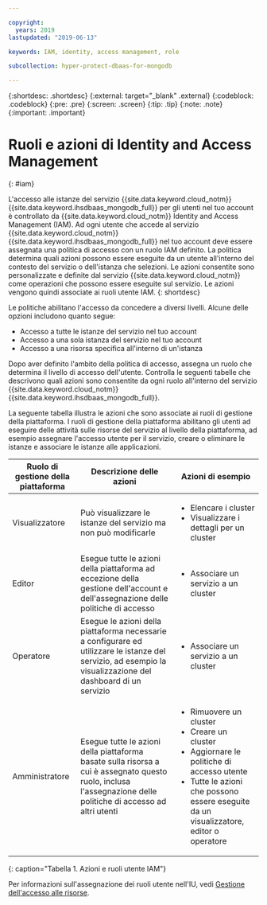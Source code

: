 ```yaml
---

copyright:
  years: 2019
lastupdated: "2019-06-13"

keywords: IAM, identity, access management, role

subcollection: hyper-protect-dbaas-for-mongodb

---
```


{:shortdesc: .shortdesc}
{:external: target="_blank" .external}
{:codeblock: .codeblock}
{:pre: .pre}
{:screen: .screen}
{:tip: .tip}
{:note: .note}
{:important: .important}

# Ruoli e azioni di Identity and Access Management
{: #iam}

L'accesso alle istanze del servizio {{site.data.keyword.cloud_notm}} {{site.data.keyword.ihsdbaas_mongodb_full}} per gli utenti nel tuo account è controllato da {{site.data.keyword.cloud_notm}} Identity and Access Management (IAM). Ad ogni utente che accede al servizio {{site.data.keyword.cloud_notm}} {{site.data.keyword.ihsdbaas_mongodb_full}} nel tuo account deve essere assegnata una politica di accesso con un ruolo IAM definito. La politica determina quali azioni possono essere eseguite da un utente all'interno del contesto del servizio o dell'istanza che selezioni. Le azioni consentite sono personalizzate e definite dal servizio {{site.data.keyword.cloud_notm}} come operazioni che possono essere eseguite sul servizio. Le azioni vengono quindi associate ai ruoli utente IAM.
{: shortdesc}

Le politiche abilitano l'accesso da concedere a diversi livelli. Alcune delle opzioni includono quanto segue:

* Accesso a tutte le istanze del servizio nel tuo account
* Accesso a una sola istanza del servizio nel tuo account
* Accesso a una risorsa specifica all'interno di un'istanza

Dopo aver definito l'ambito della politica di accesso, assegna un ruolo che determina il livello di accesso dell'utente. Controlla le seguenti tabelle che descrivono quali azioni sono consentite da ogni ruolo all'interno del servizio {{site.data.keyword.cloud_notm}} {{site.data.keyword.ihsdbaas_mongodb_full}}.

La seguente tabella illustra le azioni che sono associate ai ruoli di gestione della piattaforma. I ruoli di gestione della piattaforma abilitano gli utenti ad eseguire delle attività sulle risorse del servizio al livello della piattaforma, ad esempio assegnare l'accesso utente per il servizio, creare o eliminare le istanze e associare le istanze alle applicazioni.

|Ruolo di gestione della piattaforma|Descrizione delle azioni|Azioni di esempio                                                 |
|------------------------|----------------------|----------------------------------------------------------------|
|Visualizzatore                  |Può visualizzare le istanze del servizio ma non può modificarle|<ul><li>Elencare i cluster</li><li>Visualizzare i dettagli per un cluster</li></ul>|
|Editor                  |Esegue tutte le azioni della piattaforma ad eccezione della gestione dell'account e dell'assegnazione delle politiche di accesso|<ul><li>Associare un servizio a un cluster</li></ul>|
|Operatore                |Esegue le azioni della piattaforma necessarie a configurare ed utilizzare le istanze del servizio, ad esempio la visualizzazione del dashboard di un servizio|<ul><li>Associare un servizio a un cluster</li></ul>|
|Amministratore           |Esegue tutte le azioni della piattaforma basate sulla risorsa a cui è assegnato questo ruolo, inclusa l'assegnazione delle politiche di accesso ad altri utenti|<ul><li>Rimuovere un cluster</li><li>Creare un cluster</li><li>Aggiornare le politiche di accesso utente</li><li>Tutte le azioni che possono essere eseguite da un visualizzatore, editor o operatore</li></ul>|
{: caption="Tabella 1. Azioni e ruoli utente IAM"}

Per informazioni sull'assegnazione dei ruoli utente nell'IU, vedi [Gestione dell'accesso alle risorse](/docs/iam?topic=iam-iammanidaccser#iammanidaccser).
